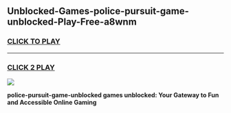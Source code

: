 
## Unblocked-Games-police-pursuit-game-unblocked-Play-Free-a8wnm
<h3>
<a href="https://premium76.site?title=police-pursuit-game-unblocked&ref=18A">CLICK TO PLAY</a></h3>
<hr>

<h3>
<a href="https://premium76.site?title=police-pursuit-game-unblocked&ref=18A">CLICK 2 PLAY</a>
  
</h3>

<a href="https://premium76.site?title=police-pursuit-game-unblocked&ref=18A"><img src="https://clearcache.store/games.png"></a>


**police-pursuit-game-unblocked games unblocked: Your Gateway to Fun and Accessible Online Gaming**
